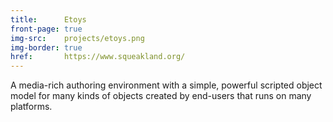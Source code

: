 ```yaml
---
title:      Etoys
front-page: true
img-src:    projects/etoys.png
img-border: true
href:       https://www.squeakland.org/
---
```

A media-rich authoring environment with a simple, powerful scripted object model for many kinds of objects created by end-users that runs on many platforms.

<!--
It includes 2D and 3D graphics, images, text, particles, presentations, web pages, videos, sound and MIDI, and more.
-->
